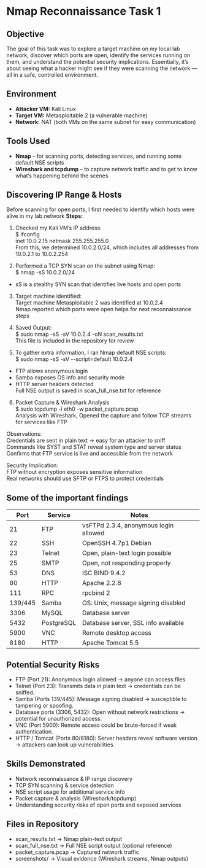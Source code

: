 # Nmap Reconnaissance Task 1

## Objective
The goal of this task was to explore a target machine on my local lab network, discover which ports are open, identify the services running on them, and understand the potential security implications. Essentially, it’s about seeing what a hacker might see if they were scanning the network — all in a safe, controlled environment.

## Environment
- **Attacker VM:** Kali Linux  
- **Target VM:** Metasploitable 2 (a vulnerable machine)  
- **Network:** NAT (both VMs on the same subnet for easy communication) 

## Tools Used
- **Nmap** – for scanning ports, detecting services, and running some default NSE scripts  
- **Wireshark and tcpdump** – to capture network traffic and to get to know what’s happening behind the scenes

## Discovering IP Range & Hosts
Before scanning for open ports, I first needed to identify which hosts were alive in my lab network
**Steps:**
1. Checked my Kali VM’s IP address: <br/>
$ ifconfig <br/>
inet 10.0.2.15  netmask 255.255.255.0 <br/>
From this, we determined 10.0.2.0/24, which includes all addresses from 10.0.2.1 to 10.0.2.254

2. Performed a TCP SYN scan on the subnet using Nmap: <br/>
$ nmap -sS 10.0.2.0/24 <br/>
- sS is a stealthy SYN scan that identifies live hosts and open ports

3. Target machine identified: <br/>
Target machine Metasploitable 2 was identified at 10.0.2.4 <br/>
Nmap reported which ports were open helps for next reconnaissance steps

4. Saved Output: <br/>
$ sudo nmap -sS -sV 10.0.2.4 -oN scan_results.txt <br/>
This file is included in the repository for review

5. To gather extra information, I ran Nmap default NSE scripts: <br/>
$ sudo nmap -sS -sV --script=default 10.0.2.4 <br/>
- FTP allows anonymous login <br/>
- Samba exposes OS info and security mode <br/>
- HTTP server headers detected <br/>
Full NSE output is saved in scan_full_nse.txt for reference 

6. Packet Capture & Wireshark Analysis <br/>
$ sudo tcpdump -i eth0 -w packet_capture.pcap <br/>
Analysis with Wireshark, Opened the capture and follow TCP streams for services like FTP <br/>

Observations: <br/>
Credentials are sent in plain text → easy for an attacker to sniff <br/>
Commands like SYST and STAT reveal system type and server status <br/>
Confirms that FTP service is live and accessible from the network <br/>

Security Implication: <br/>
FTP without encryption exposes sensitive information <br/>
Real networks should use SFTP or FTPS to protect credentials <br/>

## Some of the important findings
| Port | Service | Notes |
|------|---------|-------|
| 21   | FTP     | vsFTPd 2.3.4, anonymous login allowed |
| 22   | SSH     | OpenSSH 4.7p1 Debian |
| 23   | Telnet  | Open, plain-text login possible |
| 25   | SMTP    | Open, not responding properly |
| 53   | DNS     | ISC BIND 9.4.2 |
| 80   | HTTP    | Apache 2.2.8 |
| 111  | RPC     | rpcbind 2 |
| 139/445 | Samba | OS: Unix, message signing disabled |
| 3306 | MySQL   | Database server |
| 5432 | PostgreSQL | Database server, SSL info available |
| 5900 | VNC     | Remote desktop access |
| 8180 | HTTP    | Apache Tomcat 5.5 |

## Potential Security Risks
- FTP (Port 21): Anonymous login allowed → anyone can access files.
- Telnet (Port 23): Transmits data in plain text → credentials can be sniffed.
- Samba (Ports 139/445): Message signing disabled → susceptible to tampering or spoofing.
- Database ports (3306, 5432): Open without network restrictions → potential for unauthorized access.
- VNC (Port 5900): Remote access could be brute-forced if weak authentication.
- HTTP / Tomcat (Ports 80/8180): Server headers reveal software version → attackers can look up vulnerabilities.

## Skills Demonstrated
- Network reconnaissance & IP range discovery
- TCP SYN scanning & service detection
- NSE script usage for additional service info
- Packet capture & analysis (Wireshark/tcpdump)
- Understanding security risks of open ports and exposed services

## Files in Repository
- scan_results.txt → Nmap plain-text output
- scan_full_nse.txt → Full NSE script output (optional reference)
- packet_capture.pcap → Captured network traffic
- screenshots/ → Visual evidence (Wireshark streams, Nmap outputs)
